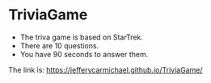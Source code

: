# TriviaGame

* The triva game is based on StarTrek.
* There are 10 questions.
* You have 90 seconds to answer them.


The link is: https://jefferycarmichael.github.io/TriviaGame/ 